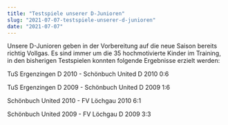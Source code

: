 ```yaml
---
title: "Testspiele unserer D-Junioren"
slug: "2021-07-07-testspiele-unserer-d-junioren"
date: "2021-07-07"
---
```

Unsere D-Junioren geben in der Vorbereitung auf die neue Saison bereits richtig Vollgas. Es sind immer um die 35 hochmotivierte Kinder im Training, in den bisherigen Testspielen konnten folgende Ergebnisse erzielt werden:


TuS Ergenzingen D 2010 - Schönbuch United D 2010 0:6

TuS Ergenzingen D 2009 - Schönbuch United D 2009 1:6

Schönbuch United 2010 - FV Löchgau 2010 6:1

Schönbuch United 2009 - FV Löchgau D 2009 3:3
